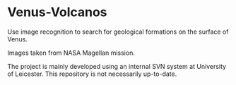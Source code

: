 # Venus-Volcanos
Use image recognition to search for geological formations on the surface of Venus.

Images taken from NASA Magellan mission.

The project is mainly developed using an internal SVN system at University of Leicester. 
This repository is not necessarily up-to-date.
